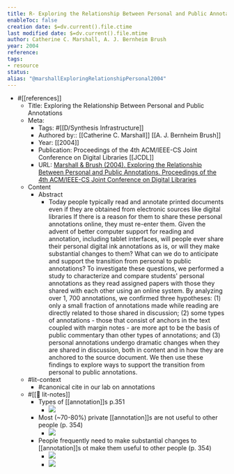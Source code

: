```yaml
---
title: R- Exploring the Relationship Between Personal and Public Annotations
enableToc: false
creation date: $=dv.current().file.ctime
last modified date: $=dv.current().file.mtime
author: Catherine C. Marshall, A. J. Bernheim Brush
year: 2004
reference: 
tags:
- resource
status: 
alias: "@marshallExploringRelationshipPersonal2004"
---
```

- #[[references]]
    - Title: Exploring the Relationship Between Personal and Public Annotations
    - Meta:
        - Tags:  #[[D/Synthesis Infrastructure]]
        - Authored by:: [[Catherine C. Marshall]] [[A. J. Bernheim Brush]] 
        - Year: [[2004]]
        - Publication: Proceedings of the 4th ACM/IEEE-CS Joint Conference on Digital Libraries [[JCDL]]
        - URL: [Marshall & Brush (2004). Exploring the Relationship Between Personal and Public Annotations. Proceedings of the 4th ACM/IEEE-CS Joint Conference on Digital Libraries](http://doi.acm.org/10.1145/996350.996432)
    - Content
        - Abstract
            - Today people typically read and annotate printed documents even if they are obtained from electronic sources like digital libraries If there is a reason for them to share these personal annotations online, they must re-enter them. Given the advent of better computer support for reading and annotation, including tablet interfaces, will people ever share their personal digital ink annotations as is, or will they make substantial changes to them? What can we do to anticipate and support the transition from personal to public annotations? To investigate these questions, we performed a study to characterize and compare students' personal annotations as they read assigned papers with those they shared with each other using an online system. By analyzing over 1, 700 annotations, we confirmed three hypotheses: (1) only a small fraction of annotations made while reading are directly related to those shared in discussion; (2) some types of annotations - those that consist of anchors in the text coupled with margin notes - are more apt to be the basis of public commentary than other types of annotations; and (3) personal annotations undergo dramatic changes when they are shared in discussion, both in content and in how they are anchored to the source document. We then use these findings to explore ways to support the transition from personal to public annotations.
    - #lit-context
        - #canonical cite in our lab on annotations
    - #[[📝 lit-notes]]
        - Types of [[annotation]]s p.351
            - ![](https://firebasestorage.googleapis.com/v0/b/firescript-577a2.appspot.com/o/imgs%2Fapp%2Fmegacoglab%2F_UKK-Yjrcn?alt=media&token=79854c40-f7a2-4673-be57-642006212805)
        - Most (~70-80%) private [[annotation]]s are not useful to other people (p. 354)
            - ![](https://firebasestorage.googleapis.com/v0/b/firescript-577a2.appspot.com/o/imgs%2Fapp%2Fmegacoglab%2FP8xVLNi95c?alt=media&token=c43ee13b-f30e-4b33-a701-4c4a7be09eee)
        - People frequently need to make substantial changes to [[annotation]]s ot make them useful to other people (p. 354)
            - ![](https://firebasestorage.googleapis.com/v0/b/firescript-577a2.appspot.com/o/imgs%2Fapp%2Fmegacoglab%2F4p3Us2Yrvg?alt=media&token=b0954b0f-7664-4125-b109-3fb4f5693955)
            - ![](https://firebasestorage.googleapis.com/v0/b/firescript-577a2.appspot.com/o/imgs%2Fapp%2Fmegacoglab%2FIoe9FwtYc9?alt=media&token=70d1b6c7-634d-452d-84a1-297eb1e59783)
